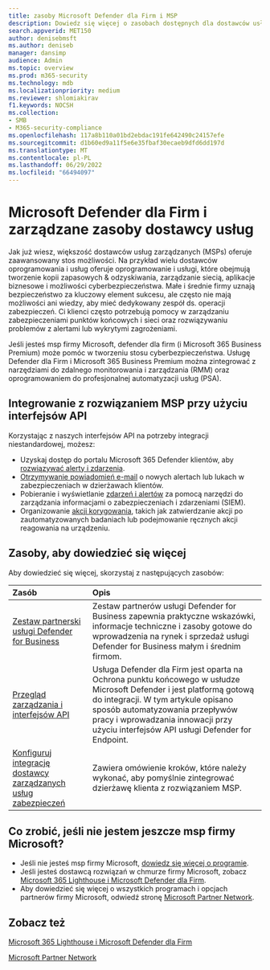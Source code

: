 ```yaml
---
title: zasoby Microsoft Defender dla Firm i MSP
description: Dowiedz się więcej o zasobach dostępnych dla dostawców usług zarządzanych i Microsoft Defender dla Firm.
search.appverid: MET150
author: denisebmsft
ms.author: deniseb
manager: dansimp
audience: Admin
ms.topic: overview
ms.prod: m365-security
ms.technology: mdb
ms.localizationpriority: medium
ms.reviewer: shlomiakirav
f1.keywords: NOCSH
ms.collection:
- SMB
- M365-security-compliance
ms.openlocfilehash: 117a8b110a01bd2ebdac191fe642490c24157efe
ms.sourcegitcommit: d1b60ed9a11f5e6e35fbaf30ecaeb9dfd6dd197d
ms.translationtype: MT
ms.contentlocale: pl-PL
ms.lasthandoff: 06/29/2022
ms.locfileid: "66494097"
---
```

# <a name="microsoft-defender-for-business-and-managed-service-provider-resources"></a>Microsoft Defender dla Firm i zarządzane zasoby dostawcy usług

Jak już wiesz, większość dostawców usług zarządzanych (MSPs) oferuje zaawansowany stos możliwości. Na przykład wielu dostawców oprogramowania i usług oferuje oprogramowanie i usługi, które obejmują tworzenie kopii zapasowych & odzyskiwania, zarządzanie siecią, aplikacje biznesowe i możliwości cyberbezpieczeństwa. Małe i średnie firmy uznają bezpieczeństwo za kluczowy element sukcesu, ale często nie mają możliwości ani wiedzy, aby mieć dedykowany zespół ds. operacji zabezpieczeń. Ci klienci często potrzebują pomocy w zarządzaniu zabezpieczeniami punktów końcowych i sieci oraz rozwiązywaniu problemów z alertami lub wykrytymi zagrożeniami.

Jeśli jesteś msp firmy Microsoft, defender dla firm (i Microsoft 365 Business Premium) może pomóc w tworzeniu stosu cyberbezpieczeństwa. Usługę Defender dla Firm i Microsoft 365 Business Premium można zintegrować z narzędziami do zdalnego monitorowania i zarządzania (RMM) oraz oprogramowaniem do profesjonalnej automatyzacji usług (PSA).

## <a name="use-apis-to-integrate-with-your-msp-solution"></a>Integrowanie z rozwiązaniem MSP przy użyciu interfejsów API

Korzystając z naszych interfejsów API na potrzeby integracji niestandardowej, możesz:

- Uzyskaj dostęp do portalu Microsoft 365 Defender klientów, aby [rozwiązywać alerty i zdarzenia](mdb-respond-mitigate-threats.md).
- [Otrzymywanie powiadomień e-mail](mdb-email-notifications.md) o nowych alertach lub lukach w zabezpieczeniach w dzierżawach klientów.
- Pobieranie i wyświetlanie [zdarzeń i alertów](mdb-view-manage-incidents.md) za pomocą narzędzi do zarządzania informacjami o zabezpieczeniach i zdarzeniami (SIEM).
- Organizowanie [akcji korygowania](mdb-review-remediation-actions.md), takich jak zatwierdzanie akcji po zautomatyzowanych badaniach lub podejmowanie ręcznych akcji reagowania na urządzeniu.

## <a name="resources-to-learn-more"></a>Zasoby, aby dowiedzieć się więcej

Aby dowiedzieć się więcej, skorzystaj z następujących zasobów:

| Zasób | Opis |
|:---|:---|
| [Zestaw partnerski usługi Defender for Business](https://aka.ms/MDBPartnerKit) | Zestaw partnerów usługi Defender for Business zapewnia praktyczne wskazówki, informacje techniczne i zasoby gotowe do wprowadzenia na rynek i sprzedaż usługi Defender for Business małym i średnim firmom.  |
| [Przegląd zarządzania i interfejsów API](../defender-endpoint/management-apis.md) | Usługa Defender dla Firm jest oparta na Ochrona punktu końcowego w usłudze Microsoft Defender i jest platformą gotową do integracji. W tym artykule opisano sposób automatyzowania przepływów pracy i wprowadzania innowacji przy użyciu interfejsów API usługi Defender for Endpoint. |
| [Konfiguruj integrację dostawcy zarządzanych usług zabezpieczeń](../defender-endpoint/configure-mssp-support.md) | Zawiera omówienie kroków, które należy wykonać, aby pomyślnie zintegrować dzierżawę klienta z rozwiązaniem MSP. |

## <a name="what-if-im-not-a-microsoft-msp-yet"></a>Co zrobić, jeśli nie jestem jeszcze msp firmy Microsoft?

- Jeśli nie jesteś msp firmy Microsoft, [dowiedz się więcej o programie](https://partner.microsoft.com/solutions/managed-services).
- Jeśli jesteś dostawcą rozwiązań w chmurze firmy Microsoft, zobacz [Microsoft 365 Lighthouse i Microsoft Defender dla Firm](mdb-lighthouse-integration.md).
- Aby dowiedzieć się więcej o wszystkich programach i opcjach partnerów firmy Microsoft, odwiedź stronę [Microsoft Partner Network](https://partner.microsoft.com).

## <a name="see-also"></a>Zobacz też

[Microsoft 365 Lighthouse i Microsoft Defender dla Firm](mdb-lighthouse-integration.md)

[Microsoft Partner Network](https://partner.microsoft.com)